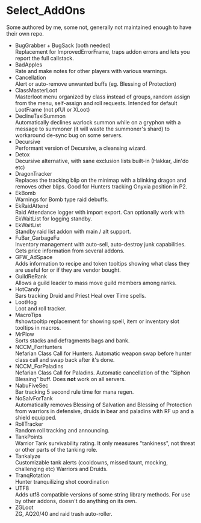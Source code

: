 # Select_AddOns
Some authored by me, some not, generally not maintained enough to have their own repo.

- BugGrabber + BugSack (both needed)  
  Replacement for ImprovedErrorFrame, traps addon errors and lets you report the full callstack.
- BadApples  
  Rate and make notes for other players with various warnings.
- Cancellation  
  Alert or auto-remove unwanted buffs (eg. Blessing of Protection)
- ClassMasterLoot  
  Masterloot menu organized by class instead of groups, random assign from the menu, self-assign and roll requests. Intended for default LootFrame (not pfUI or XLoot)
- DeclineTaxiSummon  
  Automatically declines warlock summon while on a gryphon with a message to summoner (it will waste the summoner's shard) to workaround de-sync bug on some servers.
- Decursive  
  Performant version of Decursive, a cleansing wizard.
- Detox  
  Decursive alternative, with sane exclusion lists built-in (Hakkar, Jin'do etc)
- DragonTracker  
  Replaces the tracking blip on the minimap with a blinking dragon and removes other blips. Good for Hunters tracking Onyxia position in P2.
- EkBomb  
  Warnings for Bomb type raid debuffs.
- EkRaidAttend  
  Raid Attendance logger with import export. Can optionally work with EkWaitList for logging standby.
- EkWaitList  
  Standby raid list addon with main / alt support.
- FuBar_GarbageFu  
  Inventory management with auto-sell, auto-destroy junk capabilities. Gets price information from several addons.
- GFW_AdSpace  
  Adds information to recipe and token tooltips showing what class they are useful for or if they are vendor bought.
- GuildReRank  
  Allows a guild leader to mass move guild members among ranks.
- HotCandy  
  Bars tracking Druid and Priest Heal over Time spells.
- LootHog  
  Loot and roll tracker.
- MacroTips  
  #showtooltip replacement for showing spell, item or inventory slot tooltips in macros.
- MrPlow  
  Sorts stacks and defragments bags and bank.
- NCCM_ForHunters  
  Nefarian Class Call for Hunters. Automatic weapon swap before hunter class call and swap back after it's done.
- NCCM_ForPaladins  
  Nefarian Class Call for Paladins. Automatic cancellation of the "Siphon Blessing" buff. Does **not** work on all servers.
- NabuFiveSec  
  Bar tracking 5 second rule time for mana regen.
- NoSalvForTank  
  Automatically removes Blessing of Salvation and Blessing of Protection from warriors in defensive, druids in bear and paladins with RF up and a shield equipped.
- RollTracker  
  Random roll tracking and announcing.
- TankPoints  
  Warrior Tank survivability rating. It only measures "tankiness", not threat or other parts of the tanking role.
- Tankalyze  
  Customizable tank alerts (cooldowns, missed taunt, mocking, challenging etc) Warriors and Druids.
- TranqRotation  
  Hunter tranquilizing shot coordination
- UTF8  
  Adds utf8 compatible versions of some string library methods. For use by other addons, doesn't do anything on its own.
- ZGLoot  
  ZG, AQ20/40 and raid trash auto-roller.
